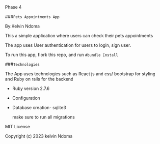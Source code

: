 Phase 4
 
 ###`Pets Appointments App`

  By:Kelvin Ndoma
 
 
 
 This a simple application where users can check their pets appointments
 
 The app uses User authentication for users to login, sign user.
 
 To run this app, flork this repo, and run  `#bundle Install`
 
 
  ###`Technologies`
  
  
 The App uses technologies such as React js and css/ bootstrap for styling and Ruby on rails for the backend
 

* Ruby version 2.7.6



* Configuration

* Database creation- sqlite3

  make sure to run all migrations


 MIT License

 Copyright (c) 2023 kelvin Ndoma



